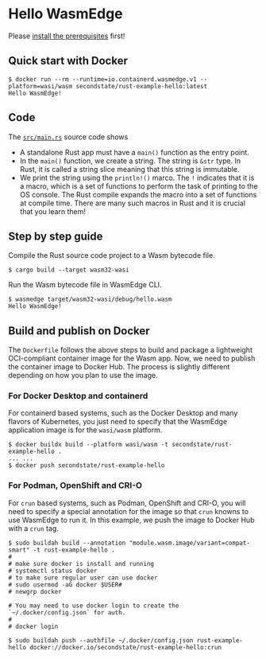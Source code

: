 # Hello WasmEdge

Please [install the prerequisites](../README.md) first!

## Quick start with Docker

```
$ docker run --rm --runtime=io.containerd.wasmedge.v1 --platform=wasi/wasm secondstate/rust-example-hello:latest
Hello WasmEdge!
```

## Code

The [`src/main.rs`](src/main.rs) source code shows

* A standalone Rust app must have a `main()` function as the entry point.
* In the `main()` function, we create a string. The string is `&str` type. In Rust, it is called a string slice meaning that this string is immutable.
* We print the string using the `println!()` marco. The `!` indicates that it is a macro, which is a set of functions to perform the task of printing to the OS console. The Rust compile expands the macro into a set of functions at compile time. There are many such macros in Rust and it is crucial that you learn them!

## Step by step guide

Compile the Rust source code project to a Wasm bytecode file.

```
$ cargo build --target wasm32-wasi
```

Run the Wasm bytecode file in WasmEdge CLI.

```
$ wasmedge target/wasm32-wasi/debug/hello.wasm
Hello WasmEdge!
```

## Build and publish on Docker

The `Dockerfile` follows the above steps to build and package a lightweight OCI-compliant container image for the Wasm app.
Now, we need to publish the container image to Docker Hub. The process is slightly different depending on how you plan to use the image.

### For Docker Desktop and containerd

For containerd based systems, such as the Docker Desktop and many flavors of Kubernetes, 
you just need to specify that the WasmEdge application image is for the `wasi/wasm` platform.

```
$ docker buildx build --platform wasi/wasm -t secondstate/rust-example-hello .
... ...
$ docker push secondstate/rust-example-hello
```

### For Podman, OpenShift and CRI-O

For `crun` based systems, such as Podman, OpenShift and CRI-O, 
you will need to specify a special annotation for the image so that `crun` knowns to use WasmEdge to run it.
In this example, we push the image to Docker Hub with a `crun` tag.

```
$ sudo buildah build --annotation "module.wasm.image/variant=compat-smart" -t rust-example-hello .
#
# make sure docker is install and running
# systemctl status docker
# to make sure regular user can use docker
# sudo usermod -aG docker $USER#
# newgrp docker

# You may need to use docker login to create the `~/.docker/config.json` for auth.
#
# docker login

$ sudo buildah push --authfile ~/.docker/config.json rust-example-hello docker://docker.io/secondstate/rust-example-hello:crun
```

